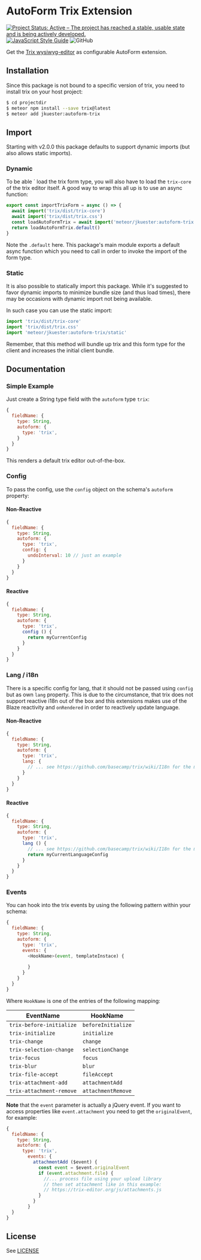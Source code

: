# AutoForm Trix Extension

[![Project Status: Active – The project has reached a stable, usable state and is being actively developed.](https://www.repostatus.org/badges/latest/active.svg)](https://www.repostatus.org/#active)
[![JavaScript Style Guide](https://img.shields.io/badge/code_style-standard-brightgreen.svg)](https://standardjs.com)
![GitHub](https://img.shields.io/github/license/jankapunkt/meteor-autoform-trix.svg)

Get the [Trix wysiwyg-editor](https://trix-editor.org/) as configurable AutoForm extension.


## Installation

Since this package is not bound to a specific version of trix, you need to install trix on your host project:

```bash
$ cd projectdir
$ meteor npm install --save trix@latest
$ meteor add jkuester:autoform-trix
```


## Import

Starting with v2.0.0 this package defaults to support dynamic imports (but also allows static imports).


### Dynamic

To be able ´ load the trix form type, you will also have to load the  `trix-core` of the trix editor itself.
A good way to wrap this all up is to use an async function:

```js
export const importTrixForm = async () => {
  await import('trix/dist/trix-core')
  await import('trix/dist/trix.css')
  const loadAutoFormTrix = await import('meteor/jkuester:autoform-trix')
  return loadAutoFormTrix.default()
}
```

Note the `.default` here. This package's main module exports a default async function which you need to call
in order to invoke the import of the form type.

### Static

It is also possible to statically import this package. While it's suggested to favor dynamic imports to minimize
bundle size (and thus load times), there may be occasions with dynamic import not being available.

In such case you can use the static import:

```js
import 'trix/dist/trix-core'
import 'trix/dist/trix.css'
import 'meteor/jkuester:autoform-trix/static'
```

Remember, that this method will bundle up trix and this form type for the client and increases the initial
client bundle.

## Documentation

### Simple Example

Just create a String type field with the `autoform` type `trix`:

```javascript
{
  fieldName: {
    type: String,
    autoform: {
      type: 'trix',
    }
  }
}
```

This renders a default trix editor out-of-the-box.

### Config

To pass the config, use the `config` object on the schema's `autoform` property:


#### Non-Reactive

```javascript
{
  fieldName: {
    type: String,
    autoform: {
      type: 'trix',
      config: {
        undoInterval: 10 // just an example
      }
    }
  }
}
```

#### Reactive

```javascript
{
  fieldName: {
    type: String,
    autoform: {
      type: 'trix',
      config () {
        return myCurrentConfig
      }
    }
  }
}
```

### Lang / i18n

There is a specific config for lang, that it should not be passed using `config` but as own `lang` property.
This is due to the circumstance, that trix does not support reactive i18n out of the box and this extensions
makes use of the Blaze reactivity and `onRendered` in order to reactively update language.

#### Non-Reactive

```javascript
{
  fieldName: {
    type: String,
    autoform: {
      type: 'trix',
      lang: {
        // ... see https://github.com/basecamp/trix/wiki/I18n for the mapping
      }
    }
  }
}
```

#### Reactive

```javascript
{
  fieldName: {
    type: String,
    autoform: {
      type: 'trix',
      lang () {
        // ... see https://github.com/basecamp/trix/wiki/I18n for the mapping
        return myCurrentLanguageConfig
      }
    }
  }
}
```

### Events

You can hook into the trix events by using the following pattern within your schema:

```javascript
{
  fieldName: {
    type: String,
    autoform: {
      type: 'trix',
      events: {
        <HookName>(event, templateInstace) {
          
        }
      }
    }
  }
}
```

Where `HookName` is one of the entries of the following mapping:

| EventName                 	| HookName 	            |
|------------------------------	|----------------------	|
| `trix-before-initialize`      | `beforeInitialize`    |
| `trix-initialize`          	| `initialize`         	|
| `trix-change`              	| `change`             	|
| `trix-selection-change`    	| `selectionChange`    	|
| `trix-focus`               	| `focus`              	|
| `trix-blur`                	| `blur`               	|
| `trix-file-accept`         	| `fileAccept`         	|
| `trix-attachment-add`      	| `attachmentAdd`      	|
| `trix-attachment-remove`   	| `attachmentRemove`   	|


**Note** that the `event` parameter is actually a jQuery event. 
If you want to access properties like `event.attachment` you need to get the `originalEvent`, for example:

```javascript
{
  fieldName: {
    type: String,
    autoform: {
      type: 'trix',
        events: {
          attachmentAdd ($event) {
            const event = $event.originalEvent
            if (event.attachment.file) {
              //... process file using your upload library
              // then set attachment like in this example:
              // https://trix-editor.org/js/attachments.js
            }
          }
        }
  }
}
```

## License

See [LICENSE](LICENSE.md)